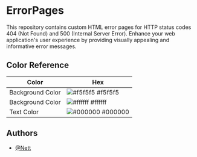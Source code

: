 # ErrorPages

This repository contains custom HTML error pages for HTTP status codes 404 (Not Found) and 500 (Internal Server Error). Enhance your web application's user experience by providing visually appealing and informative error messages.

## Color Reference

| Color             | Hex                                                                |
| ----------------- | ------------------------------------------------------------------ |
| Background Color | ![#f5f5f5](https://via.placeholder.com/10/f5f5f5?text=+) #f5f5f5 |
| Background Color | ![#ffffff](https://via.placeholder.com/10/ffffff?text=+) #ffffff |
| Text Color       | ![#000000](https://via.placeholder.com/10/000000?text=+) #000000 |


## Authors

- [@Nett](https://www.github.com/nettobot)